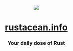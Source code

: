 <div align="center">

  <img src="https://rustacean.net/assets/rustacean-flat-happy.png"/>

  <h1>
    <a href="https://rustacean.info" target="_blank">
      rustacean.info
    </a>
  </h1>

  <h3>Your daily dose of Rust</h3>

</div>